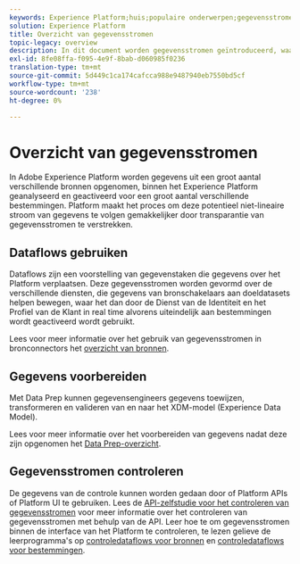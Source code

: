 ```yaml
---
keywords: Experience Platform;huis;populaire onderwerpen;gegevensstromen;dataflows;gegevens;controle;controle;monitorgegevens stromen;monitor gegevensstromen;monitor;controle dataflows;controle gegevensstromen;stroom;stroom de dienst van de stroom;
solution: Experience Platform
title: Overzicht van gegevensstromen
topic-legacy: overview
description: In dit document worden gegevensstromen geïntroduceerd, waarmee wordt aangegeven hoe deze in Adobe Experience Platform worden gebruikt.
exl-id: 8fe08ffa-f095-4e9f-8bab-d060985f0236
translation-type: tm+mt
source-git-commit: 5d449c1ca174cafcca988e9487940eb7550bd5cf
workflow-type: tm+mt
source-wordcount: '238'
ht-degree: 0%

---
```


# Overzicht van gegevensstromen

In Adobe Experience Platform worden gegevens uit een groot aantal verschillende bronnen opgenomen, binnen het Experience Platform geanalyseerd en geactiveerd voor een groot aantal verschillende bestemmingen. Platform maakt het proces om deze potentieel niet-lineaire stroom van gegevens te volgen gemakkelijker door transparantie van gegevensstromen te verstrekken.

## Dataflows gebruiken

Dataflows zijn een voorstelling van gegevenstaken die gegevens over het Platform verplaatsen. Deze gegevensstromen worden gevormd over de verschillende diensten, die gegevens van bronschakelaars aan doeldatasets helpen bewegen, waar het dan door de Dienst van de Identiteit en het Profiel van de Klant in real time alvorens uiteindelijk aan bestemmingen wordt geactiveerd wordt gebruikt.

Lees voor meer informatie over het gebruik van gegevensstromen in bronconnectors het [overzicht van bronnen](../sources/home.md).

## Gegevens voorbereiden

Met Data Prep kunnen gegevensengineers gegevens toewijzen, transformeren en valideren van en naar het XDM-model (Experience Data Model).

Lees voor meer informatie over het voorbereiden van gegevens nadat deze zijn opgenomen het [Data Prep-overzicht](../data-prep/home.md).

## Gegevensstromen controleren

De gegevens van de controle kunnen worden gedaan door of Platform APIs of Platform UI te gebruiken. Lees de [API-zelfstudie voor het controleren van gegevensstromen](./api/monitor.md) voor meer informatie over het controleren van gegevensstromen met behulp van de API. Leer hoe te om gegevensstromen binnen de interface van het Platform te controleren, te lezen gelieve de leerprogramma&#39;s op [controledataflows voor bronnen](./ui/monitor-sources.md) en [controledataflows voor bestemmingen](./ui/monitor-destinations.md).
